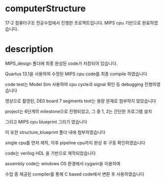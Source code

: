 # computerStructure
17-2 컴퓨터구조 전공수업에서 진행한 프로젝트입니다. MIPS cpu 기반으로 완료하였습니다. 



# description
MIPS_design 폴더에 최종 완성된 code가 저장되어 있습니다.

Quartus 13.1을 사용하여 수정된 MIPS cpu code를 최종 compile 하였습니다

code test는 Model Sim 사용하여 cpu cycle과 signal 확인 등 debugging 진행하였습니다

영상으로 촬영된, DE0 board 7 segments test는 용량 문제로 첨부하지 않았습니다

project는 6단계의 milestone으로 진행되었고, 그 중 1, 2는 간단한 프로그램 설치

그리고 MIPS cpu blueprint 그리기 였습니다

이 또한 structure_blueprint 폴더 내에 첨부하였습니다

single cpu를 먼저 제작, 이후 pipeline cpu까지 완성 후 구동 확인하였습니다

code는 verilog HDL 을 기반으로 제작되었습니다

assembly code는 windows OS 환경에서 cygwin을 이용하여

수업 중 제공된 compiler를 통해 C based code에서 변환 후 사용하였습니다 
